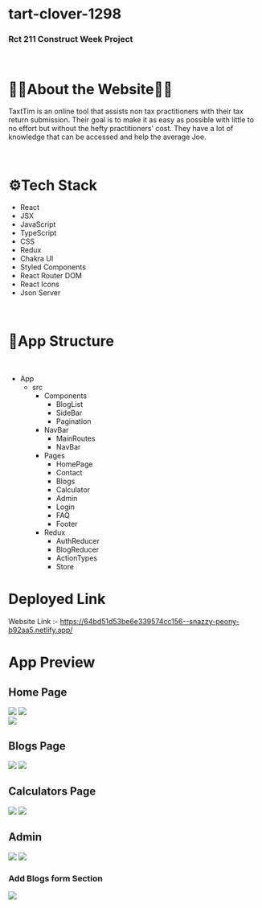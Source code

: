 # tart-clover-1298

<h3>Rct 211 Construct Week Project</h3>
<br/>
<h1>🎈🎉About the Website🎉🎈</h1>
<p>TaxtTim is an online tool that assists non tax practitioners with their tax return submission. Their goal is to make it as easy as possible with little to no effort but without the hefty practitioners' cost. They have a lot of knowledge that can be accessed and help the average Joe.</p>
<br/>

# ⚙️Tech Stack

<ul>
<li>React</li>
<li>JSX</li>
<li>JavaScript</li>
<li>TypeScript</li>
<li>CSS</li>
<li>Redux</li>
<li>Chakra UI</li>
<li>Styled Components</li>
<li>React Router DOM</li>
<li>React Icons</li>
<li>Json Server</li>
</ul>

<br/>

<h1>🚧App Structure</h1>
<br/>
<ul>
<li>
   App
   <ul>
     <li>
       src
       <ul>
       <li>
         Components
         <ul>
           <li>BlogList</li>
           <li>SideBar</li>
           <li>Pagination</li>
         </ul>
       </li>
       <li>
         NavBar
         <ul>
           <li>MainRoutes</li>
           <li>NavBar</li>
         </ul>
       </li>
       <li>
         Pages
         <ul>
           <li>HomePage</li>
           <li>Contact</li>
           <li>Blogs</li>
           <li>Calculator</li>
           <li>Admin</li>
           <li>Login</li>
           <li>FAQ</li>
           <li>Footer</li>
         </ul>
       </li>
       <li>
         Redux
         <ul>
           <li>AuthReducer</li>
           <li>BlogReducer</li>
           <li>ActionTypes</li>
           <li>Store</li>
         </ul>
       </li>
       </ul>
     </li>
   </ul>
</li>
</ul>

# Deployed Link

Website Link :- https://64bd51d53be6e339574cc156--snazzy-peony-b92aa5.netlify.app/

# App Preview 

## Home Page
<a href="https://www.linkpicture.com/view.php?img=LPic64be0833df481405043719"><img src="https://www.linkpicture.com/q/Screenshot-2023-07-24-104042.png" type="image"></a>
<a href='https://www.linkpicture.com/view.php?img=LPic64be08e054c6c1364073524'><img src='https://www.linkpicture.com/q/S2_2.png' type='image'></a>  
<a href="https://www.linkpicture.com/view.php?img=LPic64be093626314336632808"><img src="https://www.linkpicture.com/q/S-3_1.png" type="image"></a>

## Blogs Page

<a href='https://www.linkpicture.com/view.php?img=LPic64be0a84b6dc8872046459'><img src='https://www.linkpicture.com/q/S-4.png' type='image'></a>
<a href='https://www.linkpicture.com/view.php?img=LPic64be0af557e30306853972'><img src='https://www.linkpicture.com/q/S-5.png' type='image'></a>


## Calculators Page

<a href='https://www.linkpicture.com/view.php?img=LPic64be0bfd6867d1182261352'><img src='https://www.linkpicture.com/q/S-6_2.png' type='image'></a>
<a href='https://www.linkpicture.com/view.php?img=LPic64be0c711995a1427967661'><img src='https://www.linkpicture.com/q/S-7.png' type='image'></a> 

## Admin

<a href='https://www.linkpicture.com/view.php?img=LPic64be0ce9252f5441020451'><img src='https://www.linkpicture.com/q/S-8.png' type='image'></a>
<a href='https://www.linkpicture.com/view.php?img=LPic64be0d5853c291665027961'><img src='https://www.linkpicture.com/q/S-9.png' type='image'></a>

### Add Blogs form Section

<a href="https://www.linkpicture.com/view.php?img=LPic64be0dc9936c1249708627"><img src="https://www.linkpicture.com/q/S-10.png" type="image"></a>

